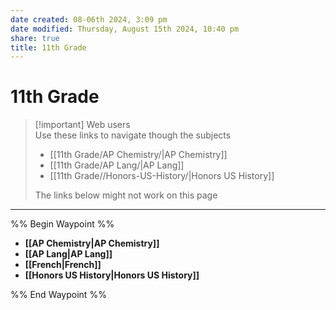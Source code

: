 ```yaml
---
date created: 08-06th 2024, 3:09 pm
date modified: Thursday, August 15th 2024, 10:40 pm
share: true
title: 11th Grade
---
```

  
# 11th Grade  
  
> [!important] Web users  
> Use these links to navigate though the subjects  
> - [[11th Grade/AP Chemistry/|AP Chemistry]]  
> - [[11th Grade/AP Lang/|AP Lang]]  
> - [[11th Grade//Honors-US-History/|Honors US History]]  
>   
> The links below might not work on this page  
  
---  
  
  
%% Begin Waypoint %%  
- **[[AP Chemistry|AP Chemistry]]**  
- **[[AP Lang|AP Lang]]**  
- **[[French|French]]**  
- **[[Honors US History|Honors US History]]**  
  
%% End Waypoint %%  
